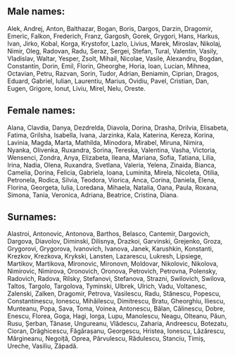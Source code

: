 ## Male names: 
Alek, Andrej, Anton, Balthazar, Bogan, Boris, Dargos, Darzin, Dragomir, Emeric, Falkon, Frederich, Franz, Gargosh, Gorek, Grygori, Hans, Harkus, Ivan, Jirko, Kobal, Korga, Krystofor, Lazlo, Livius, Marek, Miroslav, Nikolaj, Nimir, Oleg, Radovan, Radu, Seraz, Sergei, Stefan, Tural, Valentin, Vasily, Vladislav, Waltar, Yesper, Zsolt, Mihail, Nicolae, Vasile, Alexandru, Bogdan, Constantin, Dorin, Emil, Florin, Gheorghe, Horia, Ioan, Lucian, Mihnea, Octavian, Petru, Razvan, Sorin, Tudor, Adrian, Beniamin, Ciprian, Dragos, Eduard, Gabriel, Iulian, Laurentiu, Marius, Ovidiu, Pavel, Cristian, Dan, Eugen, Grigore, Ionut, Liviu, Mirel, Nelu, Oreste.

## Female names:
Alana, Clavdia, Danya, Dezdrelda, Diavola, Dorina, Drasha, Drilvia, Elisabeta, Fatima, Grilsha, Isabella, Ivana, Jarzinka, Kala, Katerina, Kereza, Korina, Lavinia, Magda, Marta, Mathilda, Minodora, Mirabel, Miruna, Nimira, Nyanka, Olivenka, Ruxandra, Sorina, Tereska, Valentina, Vasha, Victoria, Wensenci, Zondra, Anya, Elizabeta, Ileana, Mariana, Sofia, Tatiana, Lilia, Irina, Nadia, Olena, Ruxandra, Svetlana, Valeria, Yelena, Zinaida, Bianca, Camelia, Dorina, Felicia, Gabriela, Ioana, Luminita, Mirela, Nicoleta, Otilia, Petronela, Rodica, Silvia, Teodora, Viorica, Anca, Corina, Daniela, Elena, Florina, Georgeta, Iulia, Loredana, Mihaela, Natalia, Oana, Paula, Roxana, Simona, Tania, Veronica, Adriana, Beatrice, Cristina, Diana.

## Surnames:
Alastroi, Antonovic, Antonova, Barthos, Belasco, Cantemir, Dargovich, Dargova, Diavolov, Diminski, Dilisnya, Drazkoi, Garvinski, Grejenko, Groza, Grygorovi, Grygorova, Ivanovich, Ivanova, Janek, Karushkin, Konstanti, Krezkov, Krezkova, Krykski, Lansten, Lazarescu, Lukresh, Lipsiege, Martikov, Martikova, Mironovic, Mironovn, Moldovar, Nikolovic, Nikolova, Nimirovic, Nimirova, Oronovich, Oronova, Petrovich, Petrovna, Polensky, Radovich, Radova, Rilsky, Stefanovi, Stefanova, Strazni, Swilovich, Swilova, Taltos, Targolo, Targolova, Tyminski, Ulbrek, Ulrich, Vadu, Voltanesc, Zalenski, Zalken, Dragomir, Petrova, Vasilescu, Radu, Stănescu, Popescu, Constantinescu, Ionescu, Mihăilescu, Dimitrescu, Bratu, Gheorghiu, Iliescu, Munteanu, Popa, Sava, Toma, Voinea, Antonescu, Bălan, Călinescu, Dobre, Enescu, Florea, Goga, Hagi, Iorga, Lupu, Manolescu, Neagu, Olteanu, Păun, Rusu, Șerban, Tănase, Ungureanu, Vlădescu, Zaharia, Andreescu, Botezatu, Cioran, Drăghicescu, Făgărașanu, Georgescu, Hristea, Ionescu, Lăzărescu, Mărgineanu, Negoiță, Oprea, Pârvulescu, Rădulescu, Stanciu, Timiș, Ureche, Vasiliu, Zăpadă.

